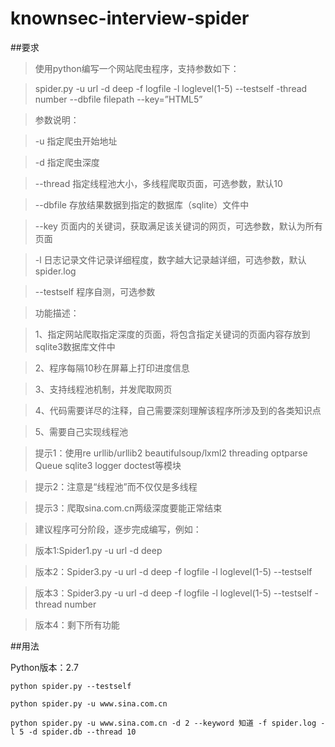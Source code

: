 # knownsec-interview-spider

##要求

>使用python编写一个网站爬虫程序，支持参数如下：

>spider.py -u url -d deep -f logfile -l loglevel(1-5)  --testself -thread number --dbfile  filepath  --key=”HTML5” 

>参数说明：

>-u 指定爬虫开始地址

>-d 指定爬虫深度

>--thread 指定线程池大小，多线程爬取页面，可选参数，默认10

>--dbfile 存放结果数据到指定的数据库（sqlite）文件中

>--key 页面内的关键词，获取满足该关键词的网页，可选参数，默认为所有页面

>-l 日志记录文件记录详细程度，数字越大记录越详细，可选参数，默认spider.log

>--testself 程序自测，可选参数

>

>功能描述：

>1、指定网站爬取指定深度的页面，将包含指定关键词的页面内容存放到sqlite3数据库文件中

>2、程序每隔10秒在屏幕上打印进度信息

>3、支持线程池机制，并发爬取网页

>4、代码需要详尽的注释，自己需要深刻理解该程序所涉及到的各类知识点

>5、需要自己实现线程池


>提示1：使用re  urllib/urllib2  beautifulsoup/lxml2  threading optparse Queue  sqlite3 logger  doctest等模块

>提示2：注意是“线程池”而不仅仅是多线程

>提示3：爬取sina.com.cn两级深度要能正常结束

 

>建议程序可分阶段，逐步完成编写，例如：

>版本1:Spider1.py -u url -d deep

>版本2：Spider3.py -u url -d deep -f logfile -l loglevel(1-5)  --testself

>版本3：Spider3.py -u url -d deep -f logfile -l loglevel(1-5)  --testself -thread number

>版本4：剩下所有功能

##用法

Python版本：2.7

```
python spider.py --testself

python spider.py -u www.sina.com.cn

python spider.py -u www.sina.com.cn -d 2 --keyword 知道 -f spider.log -l 5 -d spider.db --thread 10 
```